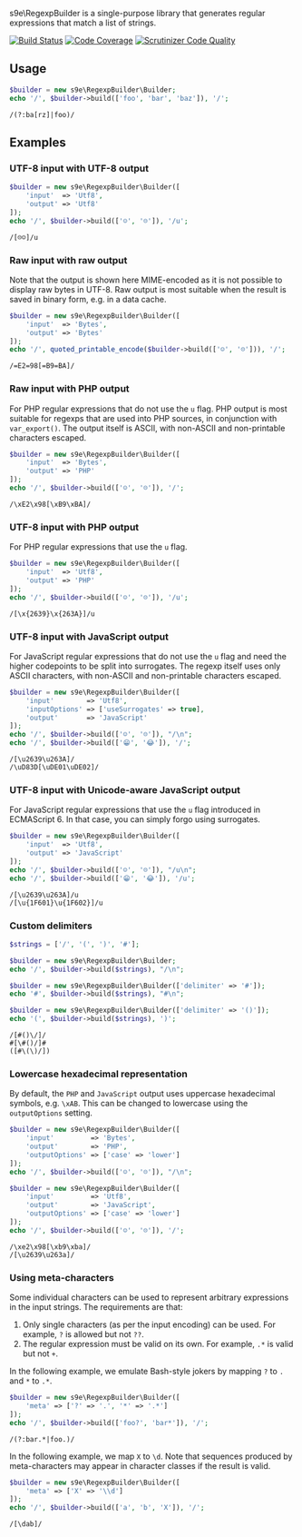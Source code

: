 s9e\RegexpBuilder is a single-purpose library that generates regular expressions that match a list of strings.

[![Build Status](https://api.travis-ci.org/s9e/RegexpBuilder.svg?branch=master)](https://travis-ci.org/s9e/RegexpBuilder)
[![Code Coverage](https://scrutinizer-ci.com/g/s9e/RegexpBuilder/badges/coverage.png?b=master)](https://scrutinizer-ci.com/g/s9e/RegexpBuilder/?branch=master)
[![Scrutinizer Code Quality](https://scrutinizer-ci.com/g/s9e/RegexpBuilder/badges/quality-score.png?b=master)](https://scrutinizer-ci.com/g/s9e/RegexpBuilder/?branch=master)

## Usage

```php
$builder = new s9e\RegexpBuilder\Builder;
echo '/', $builder->build(['foo', 'bar', 'baz']), '/';
```
```
/(?:ba[rz]|foo)/
```

## Examples

### UTF-8 input with UTF-8 output

```php
$builder = new s9e\RegexpBuilder\Builder([
	'input'  => 'Utf8',
	'output' => 'Utf8'
]);
echo '/', $builder->build(['☺', '☹']), '/u';
```
```
/[☹☺]/u
```

### Raw input with raw output

Note that the output is shown here MIME-encoded as it is not possible to display raw bytes in UTF-8. Raw output is most suitable when the result is saved in binary form, e.g. in a data cache.

```php
$builder = new s9e\RegexpBuilder\Builder([
	'input'  => 'Bytes',
	'output' => 'Bytes'
]);
echo '/', quoted_printable_encode($builder->build(['☺', '☹'])), '/';
```
```
/=E2=98[=B9=BA]/
```

### Raw input with PHP output

For PHP regular expressions that do not use the `u` flag. PHP output is most suitable for regexps that are used into PHP sources, in conjunction with `var_export()`. The output itself is ASCII, with non-ASCII and non-printable characters escaped.

```php
$builder = new s9e\RegexpBuilder\Builder([
	'input'  => 'Bytes',
	'output' => 'PHP'
]);
echo '/', $builder->build(['☺', '☹']), '/';
```
```
/\xE2\x98[\xB9\xBA]/
```

### UTF-8 input with PHP output

For PHP regular expressions that use the `u` flag.

```php
$builder = new s9e\RegexpBuilder\Builder([
	'input'  => 'Utf8',
	'output' => 'PHP'
]);
echo '/', $builder->build(['☺', '☹']), '/u';
```
```
/[\x{2639}\x{263A}]/u
```

### UTF-8 input with JavaScript output

For JavaScript regular expressions that do not use the `u` flag and need the higher codepoints to be split into surrogates. The regexp itself uses only ASCII characters, with non-ASCII and non-printable characters escaped.

```php
$builder = new s9e\RegexpBuilder\Builder([
	'input'        => 'Utf8',
	'inputOptions' => ['useSurrogates' => true],
	'output'       => 'JavaScript'
]);
echo '/', $builder->build(['☺', '☹']), "/\n";
echo '/', $builder->build(['😁', '😂']), '/';
```
```
/[\u2639\u263A]/
/\uD83D[\uDE01\uDE02]/
```

### UTF-8 input with Unicode-aware JavaScript output

For JavaScript regular expressions that use the `u` flag introduced in ECMAScript 6. In that case, you can simply forgo using surrogates.

```php
$builder = new s9e\RegexpBuilder\Builder([
	'input'  => 'Utf8',
	'output' => 'JavaScript'
]);
echo '/', $builder->build(['☺', '☹']), "/u\n";
echo '/', $builder->build(['😁', '😂']), '/u';
```
```
/[\u2639\u263A]/u
/[\u{1F601}\u{1F602}]/u
```

### Custom delimiters

```php
$strings = ['/', '(', ')', '#'];

$builder = new s9e\RegexpBuilder\Builder;
echo '/', $builder->build($strings), "/\n";

$builder = new s9e\RegexpBuilder\Builder(['delimiter' => '#']);
echo '#', $builder->build($strings), "#\n";

$builder = new s9e\RegexpBuilder\Builder(['delimiter' => '()']);
echo '(', $builder->build($strings), ')';
```
```
/[#()\/]/
#[\#()/]#
([#\(\)/])
```

### Lowercase hexadecimal representation

By default, the `PHP` and `JavaScript` output uses uppercase hexadecimal symbols, e.g. `\xAB`. This can be changed to lowercase using the `outputOptions` setting.

```php
$builder = new s9e\RegexpBuilder\Builder([
	'input'         => 'Bytes',
	'output'        => 'PHP',
	'outputOptions' => ['case' => 'lower']
]);
echo '/', $builder->build(['☺', '☹']), "/\n";

$builder = new s9e\RegexpBuilder\Builder([
	'input'         => 'Utf8',
	'output'        => 'JavaScript',
	'outputOptions' => ['case' => 'lower']
]);
echo '/', $builder->build(['☺', '☹']), '/';
```
```
/\xe2\x98[\xb9\xba]/
/[\u2639\u263a]/
```

### Using meta-characters

Some individual characters can be used to represent arbitrary expressions in the input strings. The requirements are that:

 1. Only single characters (as per the input encoding) can be used. For example, `?` is allowed but not `??`.
 2. The regular expression must be valid on its own. For example, `.*` is valid but not `+`.

In the following example, we emulate Bash-style jokers by mapping `?` to `.` and `*` to `.*`.

```php
$builder = new s9e\RegexpBuilder\Builder([
	'meta' => ['?' => '.', '*' => '.*']
]);
echo '/', $builder->build(['foo?', 'bar*']), '/';
```
```
/(?:bar.*|foo.)/
```

In the following example, we map `X` to `\d`. Note that sequences produced by meta-characters may appear in character classes if the result is valid.

```php
$builder = new s9e\RegexpBuilder\Builder([
	'meta' => ['X' => '\\d']
]);
echo '/', $builder->build(['a', 'b', 'X']), '/';
```
```
/[\dab]/
```
